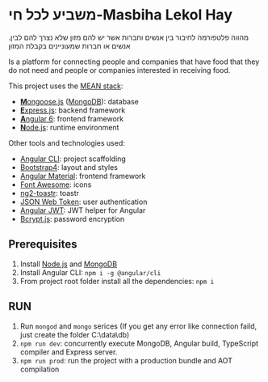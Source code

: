 # משביע לכל חי-Masbiha Lekol Hay
.מהווה פלטפורמה לחיבור בין אנשים וחברות אשר יש להם מזון שלא נצרך להם לבין אנשים או חברות שמעוניינים בקבלת המזון

Is a platform for connecting people and companies that have food that they do not need and people or companies interested in receiving food.
<!--



-->
This project uses the [MEAN stack](https://en.wikipedia.org/wiki/MEAN_(software_bundle)):
* [**M**ongoose.js](http://www.mongoosejs.com) ([MongoDB](https://www.mongodb.com)): database
* [**E**xpress.js](http://expressjs.com): backend framework
* [**A**ngular 6](https://angular.io): frontend framework
* [**N**ode.js](https://nodejs.org): runtime environment

Other tools and technologies used:
* [Angular CLI](https://cli.angular.io): project scaffolding
* [Bootstrap4](https://getbootstrap.com/docs/4.0/getting-started/introduction/): layout and styles
* [Angular Material](https://material.angular.io): frontend framework
* [Font Awesome](http://fontawesome.io): icons
* [ng2-toastr](https://github.com/PointInside/ng2-toastr): toastr
* [JSON Web Token](https://jwt.io): user authentication
* [Angular JWT](https://github.com/auth0/angular2-jwt/tree/v1.0): JWT helper for Angular
* [Bcrypt.js](https://github.com/dcodeIO/bcrypt.js): password encryption

## Prerequisites
1. Install [Node.js](https://nodejs.org) and [MongoDB](https://www.mongodb.com)
2. Install Angular CLI: `npm i -g @angular/cli`
3. From project root folder install all the dependencies: `npm i`

## RUN
1. Run `mongod` and `mongo` serices (If you get any error like connection faild, just create the folder C:\data\db)
2. `npm run dev`: concurrently execute MongoDB, Angular build, TypeScript compiler and Express server.
3. `npm run prod`: run the project with a production bundle and AOT compilation
